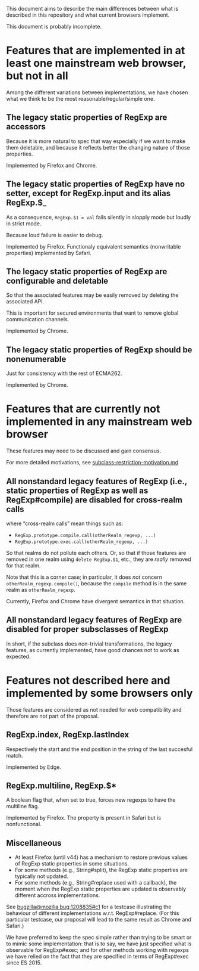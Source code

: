 This document aims to describe the main differences between what is described in this repository and what current browsers implement.

This document is probably incomplete.

# Features that are implemented in at least one mainstream web browser, but not in all

Among the different variations between implementations, we have chosen what we think to be the most reasonable/regular/simple one.

## The legacy static properties of RegExp are accessors

Because it is more natural to spec that way especially if we want to make them deletable, and because it reflects better the changing nature of those properties.

Implemented by Firefox and Chrome.

## The legacy static properties of RegExp have no setter, except for RegExp.input and its alias RegExp.$_

As a consequence, `RegExp.$1 = val` fails silently in slopply mode but loudly in strict mode.

Because loud failure is easier to debug.

Implemented by Firefox. Functionaly equivalent semantics (nonwritable properties) implemented by Safari.

## The legacy static properties of RegExp are configurable and deletable

So that the associated features may be easily removed by deleting the associated API.

This is important for secured environments that want to remove global communication channels.

Implemented by Chrome.

## The legacy static properties of RegExp should be nonenumerable

Just for consistency with the rest of ECMA262.

Implemented by Chrome.

# Features that are currently not implemented in any mainstream web browser

These features may need to be discussed and gain consensus.

For more detailed motivations, see [subclass-restriction-motivation.md](subclass-restriction-motivation.md)

## All nonstandard legacy features of RegExp (i.e., static properties of RegExp as well as RegExp#compile) are disabled for cross-realm calls

where “cross-realm calls” mean things such as:

* `RegExp.prototype.compile.call(otherRealm_regexp, ...)`
* `RegExp.prototype.exec.call(otherRealm_regexp, ...)`

So that realms do not pollute each others. Or, so that if those features are removed in one realm using `delete RegExp.$1`, etc., they are *really* removed for that realm.

Note that this is a corner case; in particular, it does *not* concern `otherRealm_regexp.compile()`, because the `compile` method is in the same realm as `otherRealm_regexp`.

Currently, Firefox and Chrome have divergent semantics in that situation.

## All nonstandard legacy features of RegExp are disabled for proper subsclasses of RegExp

In short, if the subclass does non-trivial transformations, the legacy features, as currently implemented, have good chances not to work as expected.


# Features not described here and implemented by some browsers only

Those features are considered as not needed for web compatibility and therefore are not part of the proposal.

## RegExp.index, RegExp.lastIndex

Respectively the start and the end position in the string of the last succesful match.

Implemented by Edge.

## RegExp.multiline, RegExp.$*

A boolean flag that, when set to true, forces new regexps to have the multiline flag.

Implemented by Firefox. The property is present in Safari but is nonfunctional.

## Miscellaneous

* At least Firefox (until v44) has a mechanism to restore previous values of RegExp static properties in some situations.
* For some methods (e.g., String#split), the RegExp static properties are typically not updated.
* For some methods (e.g., String#replace used with a callback), the moment when the RegExp static properties are updated is observably different accross implementations.

See [bugzilla@mozilla bug:1208835#c1](https://bugzilla.mozilla.org/show_bug.cgi?id=1208835#c1) for a testcase illustrating the behaviour of different implementations w.r.t. RegExp#replace. (For this particular testcase, our proposal will lead to the same result as Chrome and Safari.)

We have preferred to keep the spec simple rather than trying to be smart or to mimic some implementation: that is to say, we have just specified what is observable for RegExp#exec; and for other methods working with regexps we have relied on the fact that they are specified in terms of RegExp#exec since ES 2015.

